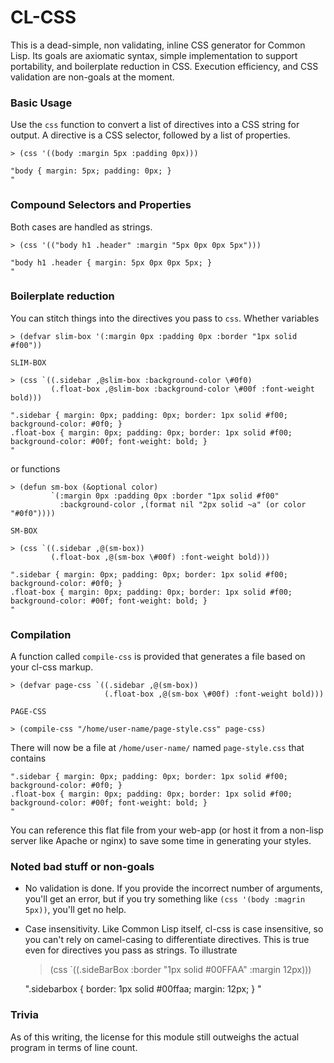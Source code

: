 CL-CSS
======

This is a dead-simple, non validating, inline CSS generator for Common Lisp. Its goals are axiomatic syntax, simple implementation to support portability, and boilerplate reduction in CSS. Execution efficiency, and CSS validation are non-goals at the moment.

### Basic Usage

Use the `css` function to convert a list of directives into a CSS string for output. A directive is a CSS selector, followed by a list of properties.

	> (css '((body :margin 5px :padding 0px)))
	
	"body { margin: 5px; padding: 0px; }
	"

### Compound Selectors and Properties

Both cases are handled as strings.

	> (css '(("body h1 .header" :margin "5px 0px 0px 5px")))

	"body h1 .header { margin: 5px 0px 0px 5px; }
	"

### Boilerplate reduction

You can stitch things into the directives you pass to `css`. Whether variables

	> (defvar slim-box '(:margin 0px :padding 0px :border "1px solid #f00"))

	SLIM-BOX

	> (css `((.sidebar ,@slim-box :background-color \#0f0)
	         (.float-box ,@slim-box :background-color \#00f :font-weight bold)))

	".sidebar { margin: 0px; padding: 0px; border: 1px solid #f00; background-color: #0f0; }
	.float-box { margin: 0px; padding: 0px; border: 1px solid #f00; background-color: #00f; font-weight: bold; }
	"
or functions

	> (defun sm-box (&optional color) 
	         `(:margin 0px :padding 0px :border "1px solid #f00" 
	           :background-color ,(format nil "2px solid ~a" (or color "#0f0"))))
	
	SM-BOX
	
	> (css `((.sidebar ,@(sm-box))
	         (.float-box ,@(sm-box \#00f) :font-weight bold)))
		 
	".sidebar { margin: 0px; padding: 0px; border: 1px solid #f00; background-color: #0f0; }
	.float-box { margin: 0px; padding: 0px; border: 1px solid #f00; background-color: #00f; font-weight: bold; }
	"

### Compilation

A function called `compile-css` is provided that generates a file based on your cl-css markup.

	> (defvar page-css `((.sidebar ,@(sm-box))
	                     (.float-box ,@(sm-box \#00f) :font-weight bold)))
	
	PAGE-CSS
	
	> (compile-css "/home/user-name/page-style.css" page-css)
	
There will now be a file at `/home/user-name/` named `page-style.css` that contains

	".sidebar { margin: 0px; padding: 0px; border: 1px solid #f00; background-color: #0f0; }
	.float-box { margin: 0px; padding: 0px; border: 1px solid #f00; background-color: #00f; font-weight: bold; }
	"
You can reference this flat file from your web-app (or host it from a non-lisp server like Apache or nginx) to save some time in generating your styles.
	

### Noted bad stuff or non-goals

+ No validation is done. If you provide the incorrect number of arguments, you'll get an error, but if you try something like `(css '(body :magrin 5px))`, you'll get no help.
+ Case insensitivity. Like Common Lisp itself, cl-css is case insensitive, so you can't rely on camel-casing to differentiate directives. This is true even for directives you pass as strings. To illustrate

	> (css `((.sideBarBox :border "1px solid #00FFAA" :margin 12px)))
	
	".sidebarbox { border: 1px solid #00ffaa; margin: 12px; }
	"

### Trivia

As of this writing, the license for this module still outweighs the actual program in terms of line count.
